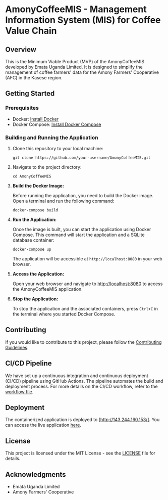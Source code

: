 # AmonyCoffeeMIS - Management Information System (MIS) for Coffee Value Chain

## Overview
This is the Minimum Viable Product (MVP) of the AmonyCoffeeMIS developed by Emata Uganda Limited. It is designed to simplify the management of coffee farmers' data for the Amony Farmers' Cooperative (AFC) in the Kasese region.

## Getting Started

### Prerequisites
- Docker: [Install Docker](https://docs.docker.com/get-docker/)
- Docker Compose: [Install Docker Compose](https://docs.docker.com/compose/install/)

### Building and Running the Application

1. Clone this repository to your local machine:

   ```shell
   git clone https://github.com/your-username/AmonyCoffeeMIS.git
   ```

2. Navigate to the project directory:

   ```shell
   cd AmonyCoffeeMIS
   ```

3. **Build the Docker Image:**

   Before running the application, you need to build the Docker image. Open a terminal and run the following command:

   ```shell
   docker-compose build
   ```

4. **Run the Application:**

   Once the image is built, you can start the application using Docker Compose. This command will start the application and a SQLite database container:

   ```shell
   docker-compose up
   ```

   The application will be accessible at `http://localhost:8080` in your web browser.

5. **Access the Application:**

   Open your web browser and navigate to [http://localhost:8080](http://localhost:8080) to access the AmonyCoffeeMIS application.

6. **Stop the Application:**

   To stop the application and the associated containers, press `Ctrl+C` in the terminal where you started Docker Compose.

## Contributing
If you would like to contribute to this project, please follow the [Contributing Guidelines](CONTRIBUTING.md).

## CI/CD Pipeline
We have set up a continuous integration and continuous deployment (CI/CD) pipeline using GitHub Actions. The pipeline automates the build and deployment process. For more details on the CI/CD workflow, refer to the [workflow file](.github/workflows/build-docker-image.yml).

## Deployment
The containerized application is deployed to [http://143.244.160.153/]. You can access the live application [here](http://143.244.160.153/).

## License
This project is licensed under the MIT License - see the [LICENSE](LICENSE) file for details.

## Acknowledgments
- Emata Uganda Limited
- Amony Farmers' Cooperative
```
